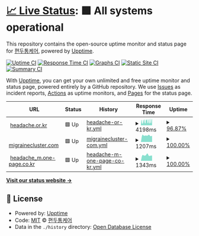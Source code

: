 # [📈 Live Status](https://khs.status.migraine.kr): <!--live status--> **🟩 All systems operational**

This repository contains the open-source uptime monitor and status page for [편두통케어](https://migraine.kr/), powered by [Upptime](https://github.com/upptime/upptime).

[![Uptime CI](https://github.com/MigraineKR/khs.status/workflows/Uptime%20CI/badge.svg)](https://github.com/MigraineKR/khs.status/actions?query=workflow%3A%22Uptime+CI%22)
[![Response Time CI](https://github.com/MigraineKR/khs.status/workflows/Response%20Time%20CI/badge.svg)](https://github.com/MigraineKR/khs.status/actions?query=workflow%3A%22Response+Time+CI%22)
[![Graphs CI](https://github.com/MigraineKR/khs.status/workflows/Graphs%20CI/badge.svg)](https://github.com/MigraineKR/khs.status/actions?query=workflow%3A%22Graphs+CI%22)
[![Static Site CI](https://github.com/MigraineKR/khs.status/workflows/Static%20Site%20CI/badge.svg)](https://github.com/MigraineKR/khs.status/actions?query=workflow%3A%22Static+Site+CI%22)
[![Summary CI](https://github.com/MigraineKR/khs.status/workflows/Summary%20CI/badge.svg)](https://github.com/MigraineKR/khs.status/actions?query=workflow%3A%22Summary+CI%22)

With [Upptime](https://upptime.js.org), you can get your own unlimited and free uptime monitor and status page, powered entirely by a GitHub repository. We use [Issues](https://github.com/MigraineKR/khs.status/issues) as incident reports, [Actions](https://github.com/MigraineKR/khs.status/actions) as uptime monitors, and [Pages](https://khs.status.migraine.kr) for the status page.

<!--start: status pages-->
<!-- This summary is generated by Upptime (https://github.com/upptime/upptime) -->
<!-- Do not edit this manually, your changes will be overwritten -->
<!-- prettier-ignore -->
| URL | Status | History | Response Time | Uptime |
| --- | ------ | ------- | ------------- | ------ |
| <img alt="" src="https://icons.duckduckgo.com/ip3/www.headache.or.kr.ico" height="13"> [headache.or.kr](https://www.headache.or.kr/index.php) | 🟩 Up | [headache-or-kr.yml](https://github.com/MigraineKR/khs.status/commits/HEAD/history/headache-or-kr.yml) | <details><summary><img alt="Response time graph" src="./graphs/headache-or-kr/response-time-week.png" height="20"> 4198ms</summary><br><a href="https://khs.status.migraine.kr/history/headache-or-kr"><img alt="Response time 2805" src="https://img.shields.io/endpoint?url=https%3A%2F%2Fraw.githubusercontent.com%2FMigraineKR%2Fkhs.status%2FHEAD%2Fapi%2Fheadache-or-kr%2Fresponse-time.json"></a><br><a href="https://khs.status.migraine.kr/history/headache-or-kr"><img alt="24-hour response time 6417" src="https://img.shields.io/endpoint?url=https%3A%2F%2Fraw.githubusercontent.com%2FMigraineKR%2Fkhs.status%2FHEAD%2Fapi%2Fheadache-or-kr%2Fresponse-time-day.json"></a><br><a href="https://khs.status.migraine.kr/history/headache-or-kr"><img alt="7-day response time 4198" src="https://img.shields.io/endpoint?url=https%3A%2F%2Fraw.githubusercontent.com%2FMigraineKR%2Fkhs.status%2FHEAD%2Fapi%2Fheadache-or-kr%2Fresponse-time-week.json"></a><br><a href="https://khs.status.migraine.kr/history/headache-or-kr"><img alt="30-day response time 3389" src="https://img.shields.io/endpoint?url=https%3A%2F%2Fraw.githubusercontent.com%2FMigraineKR%2Fkhs.status%2FHEAD%2Fapi%2Fheadache-or-kr%2Fresponse-time-month.json"></a><br><a href="https://khs.status.migraine.kr/history/headache-or-kr"><img alt="1-year response time 2804" src="https://img.shields.io/endpoint?url=https%3A%2F%2Fraw.githubusercontent.com%2FMigraineKR%2Fkhs.status%2FHEAD%2Fapi%2Fheadache-or-kr%2Fresponse-time-year.json"></a></details> | <details><summary><a href="https://khs.status.migraine.kr/history/headache-or-kr">96.87%</a></summary><a href="https://khs.status.migraine.kr/history/headache-or-kr"><img alt="All-time uptime 99.70%" src="https://img.shields.io/endpoint?url=https%3A%2F%2Fraw.githubusercontent.com%2FMigraineKR%2Fkhs.status%2FHEAD%2Fapi%2Fheadache-or-kr%2Fuptime.json"></a><br><a href="https://khs.status.migraine.kr/history/headache-or-kr"><img alt="24-hour uptime 95.57%" src="https://img.shields.io/endpoint?url=https%3A%2F%2Fraw.githubusercontent.com%2FMigraineKR%2Fkhs.status%2FHEAD%2Fapi%2Fheadache-or-kr%2Fuptime-day.json"></a><br><a href="https://khs.status.migraine.kr/history/headache-or-kr"><img alt="7-day uptime 96.87%" src="https://img.shields.io/endpoint?url=https%3A%2F%2Fraw.githubusercontent.com%2FMigraineKR%2Fkhs.status%2FHEAD%2Fapi%2Fheadache-or-kr%2Fuptime-week.json"></a><br><a href="https://khs.status.migraine.kr/history/headache-or-kr"><img alt="30-day uptime 97.52%" src="https://img.shields.io/endpoint?url=https%3A%2F%2Fraw.githubusercontent.com%2FMigraineKR%2Fkhs.status%2FHEAD%2Fapi%2Fheadache-or-kr%2Fuptime-month.json"></a><br><a href="https://khs.status.migraine.kr/history/headache-or-kr"><img alt="1-year uptime 99.50%" src="https://img.shields.io/endpoint?url=https%3A%2F%2Fraw.githubusercontent.com%2FMigraineKR%2Fkhs.status%2FHEAD%2Fapi%2Fheadache-or-kr%2Fuptime-year.json"></a></details>
| <img alt="" src="https://icons.duckduckgo.com/ip3/www.migrainecluster.com.ico" height="13"> [migrainecluster.com](http://www.migrainecluster.com/) | 🟩 Up | [migrainecluster-com.yml](https://github.com/MigraineKR/khs.status/commits/HEAD/history/migrainecluster-com.yml) | <details><summary><img alt="Response time graph" src="./graphs/migrainecluster-com/response-time-week.png" height="20"> 1207ms</summary><br><a href="https://khs.status.migraine.kr/history/migrainecluster-com"><img alt="Response time 1005" src="https://img.shields.io/endpoint?url=https%3A%2F%2Fraw.githubusercontent.com%2FMigraineKR%2Fkhs.status%2FHEAD%2Fapi%2Fmigrainecluster-com%2Fresponse-time.json"></a><br><a href="https://khs.status.migraine.kr/history/migrainecluster-com"><img alt="24-hour response time 1157" src="https://img.shields.io/endpoint?url=https%3A%2F%2Fraw.githubusercontent.com%2FMigraineKR%2Fkhs.status%2FHEAD%2Fapi%2Fmigrainecluster-com%2Fresponse-time-day.json"></a><br><a href="https://khs.status.migraine.kr/history/migrainecluster-com"><img alt="7-day response time 1207" src="https://img.shields.io/endpoint?url=https%3A%2F%2Fraw.githubusercontent.com%2FMigraineKR%2Fkhs.status%2FHEAD%2Fapi%2Fmigrainecluster-com%2Fresponse-time-week.json"></a><br><a href="https://khs.status.migraine.kr/history/migrainecluster-com"><img alt="30-day response time 1136" src="https://img.shields.io/endpoint?url=https%3A%2F%2Fraw.githubusercontent.com%2FMigraineKR%2Fkhs.status%2FHEAD%2Fapi%2Fmigrainecluster-com%2Fresponse-time-month.json"></a><br><a href="https://khs.status.migraine.kr/history/migrainecluster-com"><img alt="1-year response time 1067" src="https://img.shields.io/endpoint?url=https%3A%2F%2Fraw.githubusercontent.com%2FMigraineKR%2Fkhs.status%2FHEAD%2Fapi%2Fmigrainecluster-com%2Fresponse-time-year.json"></a></details> | <details><summary><a href="https://khs.status.migraine.kr/history/migrainecluster-com">100.00%</a></summary><a href="https://khs.status.migraine.kr/history/migrainecluster-com"><img alt="All-time uptime 99.97%" src="https://img.shields.io/endpoint?url=https%3A%2F%2Fraw.githubusercontent.com%2FMigraineKR%2Fkhs.status%2FHEAD%2Fapi%2Fmigrainecluster-com%2Fuptime.json"></a><br><a href="https://khs.status.migraine.kr/history/migrainecluster-com"><img alt="24-hour uptime 100.00%" src="https://img.shields.io/endpoint?url=https%3A%2F%2Fraw.githubusercontent.com%2FMigraineKR%2Fkhs.status%2FHEAD%2Fapi%2Fmigrainecluster-com%2Fuptime-day.json"></a><br><a href="https://khs.status.migraine.kr/history/migrainecluster-com"><img alt="7-day uptime 100.00%" src="https://img.shields.io/endpoint?url=https%3A%2F%2Fraw.githubusercontent.com%2FMigraineKR%2Fkhs.status%2FHEAD%2Fapi%2Fmigrainecluster-com%2Fuptime-week.json"></a><br><a href="https://khs.status.migraine.kr/history/migrainecluster-com"><img alt="30-day uptime 99.52%" src="https://img.shields.io/endpoint?url=https%3A%2F%2Fraw.githubusercontent.com%2FMigraineKR%2Fkhs.status%2FHEAD%2Fapi%2Fmigrainecluster-com%2Fuptime-month.json"></a><br><a href="https://khs.status.migraine.kr/history/migrainecluster-com"><img alt="1-year uptime 99.96%" src="https://img.shields.io/endpoint?url=https%3A%2F%2Fraw.githubusercontent.com%2FMigraineKR%2Fkhs.status%2FHEAD%2Fapi%2Fmigrainecluster-com%2Fuptime-year.json"></a></details>
| <img alt="" src="https://icons.duckduckgo.com/ip3/headache_m.one-page.co.kr.ico" height="13"> [headache_m.one-page.co.kr](http://headache_m.one-page.co.kr/) | 🟩 Up | [headache-m-one-page-co-kr.yml](https://github.com/MigraineKR/khs.status/commits/HEAD/history/headache-m-one-page-co-kr.yml) | <details><summary><img alt="Response time graph" src="./graphs/headache-m-one-page-co-kr/response-time-week.png" height="20"> 1343ms</summary><br><a href="https://khs.status.migraine.kr/history/headache-m-one-page-co-kr"><img alt="Response time 1230" src="https://img.shields.io/endpoint?url=https%3A%2F%2Fraw.githubusercontent.com%2FMigraineKR%2Fkhs.status%2FHEAD%2Fapi%2Fheadache-m-one-page-co-kr%2Fresponse-time.json"></a><br><a href="https://khs.status.migraine.kr/history/headache-m-one-page-co-kr"><img alt="24-hour response time 1280" src="https://img.shields.io/endpoint?url=https%3A%2F%2Fraw.githubusercontent.com%2FMigraineKR%2Fkhs.status%2FHEAD%2Fapi%2Fheadache-m-one-page-co-kr%2Fresponse-time-day.json"></a><br><a href="https://khs.status.migraine.kr/history/headache-m-one-page-co-kr"><img alt="7-day response time 1343" src="https://img.shields.io/endpoint?url=https%3A%2F%2Fraw.githubusercontent.com%2FMigraineKR%2Fkhs.status%2FHEAD%2Fapi%2Fheadache-m-one-page-co-kr%2Fresponse-time-week.json"></a><br><a href="https://khs.status.migraine.kr/history/headache-m-one-page-co-kr"><img alt="30-day response time 1253" src="https://img.shields.io/endpoint?url=https%3A%2F%2Fraw.githubusercontent.com%2FMigraineKR%2Fkhs.status%2FHEAD%2Fapi%2Fheadache-m-one-page-co-kr%2Fresponse-time-month.json"></a><br><a href="https://khs.status.migraine.kr/history/headache-m-one-page-co-kr"><img alt="1-year response time 1243" src="https://img.shields.io/endpoint?url=https%3A%2F%2Fraw.githubusercontent.com%2FMigraineKR%2Fkhs.status%2FHEAD%2Fapi%2Fheadache-m-one-page-co-kr%2Fresponse-time-year.json"></a></details> | <details><summary><a href="https://khs.status.migraine.kr/history/headache-m-one-page-co-kr">100.00%</a></summary><a href="https://khs.status.migraine.kr/history/headache-m-one-page-co-kr"><img alt="All-time uptime 99.97%" src="https://img.shields.io/endpoint?url=https%3A%2F%2Fraw.githubusercontent.com%2FMigraineKR%2Fkhs.status%2FHEAD%2Fapi%2Fheadache-m-one-page-co-kr%2Fuptime.json"></a><br><a href="https://khs.status.migraine.kr/history/headache-m-one-page-co-kr"><img alt="24-hour uptime 100.00%" src="https://img.shields.io/endpoint?url=https%3A%2F%2Fraw.githubusercontent.com%2FMigraineKR%2Fkhs.status%2FHEAD%2Fapi%2Fheadache-m-one-page-co-kr%2Fuptime-day.json"></a><br><a href="https://khs.status.migraine.kr/history/headache-m-one-page-co-kr"><img alt="7-day uptime 100.00%" src="https://img.shields.io/endpoint?url=https%3A%2F%2Fraw.githubusercontent.com%2FMigraineKR%2Fkhs.status%2FHEAD%2Fapi%2Fheadache-m-one-page-co-kr%2Fuptime-week.json"></a><br><a href="https://khs.status.migraine.kr/history/headache-m-one-page-co-kr"><img alt="30-day uptime 99.52%" src="https://img.shields.io/endpoint?url=https%3A%2F%2Fraw.githubusercontent.com%2FMigraineKR%2Fkhs.status%2FHEAD%2Fapi%2Fheadache-m-one-page-co-kr%2Fuptime-month.json"></a><br><a href="https://khs.status.migraine.kr/history/headache-m-one-page-co-kr"><img alt="1-year uptime 99.95%" src="https://img.shields.io/endpoint?url=https%3A%2F%2Fraw.githubusercontent.com%2FMigraineKR%2Fkhs.status%2FHEAD%2Fapi%2Fheadache-m-one-page-co-kr%2Fuptime-year.json"></a></details>

<!--end: status pages-->

[**Visit our status website →**](https://khs.status.migraine.kr)

## 📄 License

- Powered by: [Upptime](https://github.com/upptime/upptime)
- Code: [MIT](./LICENSE) © [편두통케어](https://migraine.kr/)
- Data in the `./history` directory: [Open Database License](https://opendatacommons.org/licenses/odbl/1-0/)
